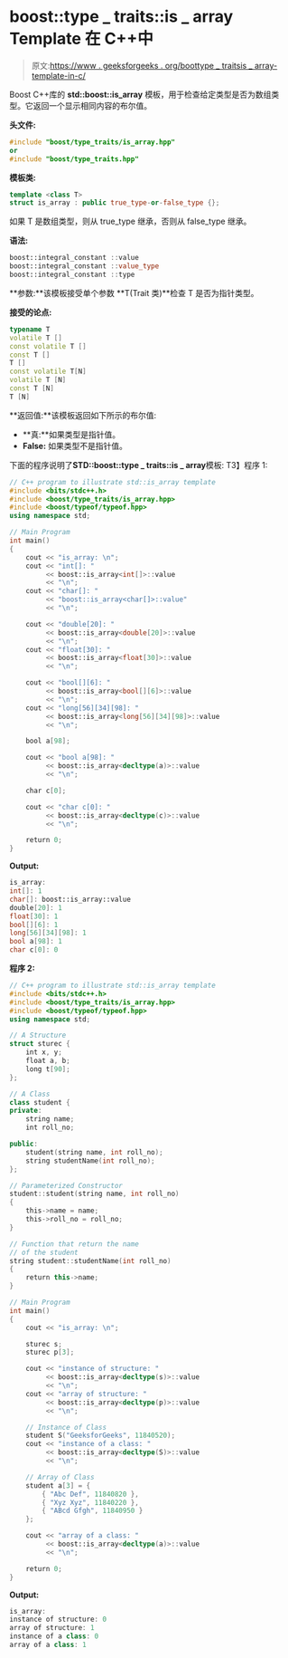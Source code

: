 # boost::type _ traits::is _ array Template 在 C++中

> 原文:[https://www . geeksforgeeks . org/boottype _ traitsis _ array-template-in-c/](https://www.geeksforgeeks.org/boosttype_traitsis_array-template-in-c/)

Boost C++库的 **std::boost::is_array** 模板，用于检查给定类型是否为数组类型。它返回一个显示相同内容的布尔值。

**头文件:**

```cpp
#include "boost/type_traits/is_array.hpp" 
or 
#include "boost/type_traits.hpp"

```

**模板类:**

```cpp
template <class T>
struct is_array : public true_type-or-false_type {};

```

如果 T 是数组类型，则从 true_type 继承，否则从 false_type 继承。

**语法:**

```cpp
boost::integral_constant ::value
boost::integral_constant ::value_type
boost::integral_constant ::type

```

**参数:**该模板接受单个参数 **T(Trait 类)**检查 T 是否为指针类型。

**接受的论点:**

```cpp
typename T
volatile T []
const volatile T []
const T []
T []
const volatile T[N]
volatile T [N]
const T [N]
T [N]

```

**返回值:**该模板返回如下所示的布尔值:

*   **真:**如果类型是指针值。
*   **False:** 如果类型不是指针值。

下面的程序说明了**STD::boost::type _ traits::is _ array**模板:
T3】程序 1:

```cpp
// C++ program to illustrate std::is_array template
#include <bits/stdc++.h>
#include <boost/type_traits/is_array.hpp>
#include <boost/typeof/typeof.hpp>
using namespace std;

// Main Program
int main()
{
    cout << "is_array: \n";
    cout << "int[]: "
         << boost::is_array<int[]>::value
         << "\n";
    cout << "char[]: "
         << "boost::is_array<char[]>::value"
         << "\n";

    cout << "double[20]: "
         << boost::is_array<double[20]>::value
         << "\n";
    cout << "float[30]: "
         << boost::is_array<float[30]>::value
         << "\n";

    cout << "bool[][6]: "
         << boost::is_array<bool[][6]>::value
         << "\n";
    cout << "long[56][34][98]: "
         << boost::is_array<long[56][34][98]>::value
         << "\n";

    bool a[98];

    cout << "bool a[98]: "
         << boost::is_array<decltype(a)>::value
         << "\n";

    char c[0];

    cout << "char c[0]: "
         << boost::is_array<decltype(c)>::value
         << "\n";

    return 0;
}
```

**Output:**

```cpp
is_array: 
int[]: 1
char[]: boost::is_array::value
double[20]: 1
float[30]: 1
bool[][6]: 1
long[56][34][98]: 1
bool a[98]: 1
char c[0]: 0

```

**程序 2:**

```cpp
// C++ program to illustrate std::is_array template
#include <bits/stdc++.h>
#include <boost/type_traits/is_array.hpp>
#include <boost/typeof/typeof.hpp>
using namespace std;

// A Structure
struct sturec {
    int x, y;
    float a, b;
    long t[90];
};

// A Class
class student {
private:
    string name;
    int roll_no;

public:
    student(string name, int roll_no);
    string studentName(int roll_no);
};

// Parameterized Constructor
student::student(string name, int roll_no)
{
    this->name = name;
    this->roll_no = roll_no;
}

// Function that return the name
// of the student
string student::studentName(int roll_no)
{
    return this->name;
}

// Main Program
int main()
{
    cout << "is_array: \n";

    sturec s;
    sturec p[3];

    cout << "instance of structure: "
         << boost::is_array<decltype(s)>::value
         << "\n";
    cout << "array of structure: "
         << boost::is_array<decltype(p)>::value
         << "\n";

    // Instance of Class
    student S("GeeksforGeeks", 11840520);
    cout << "instance of a class: "
         << boost::is_array<decltype(S)>::value
         << "\n";

    // Array of Class
    student a[3] = {
        { "Abc Def", 11840820 },
        { "Xyz Xyz", 11840220 },
        { "ABcd Gfgh", 11840950 }
    };

    cout << "array of a class: "
         << boost::is_array<decltype(a)>::value
         << "\n";

    return 0;
}
```

**Output:**

```cpp
is_array: 
instance of structure: 0
array of structure: 1
instance of a class: 0
array of a class: 1

```